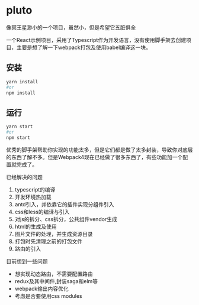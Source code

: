 # pluto
像冥王星渺小的一个项目，虽然小，但是希望它五脏俱全

一个React示例项目，采用了Typescript作为开发语言，没有使用脚手架去创建项目，主要是想了解一下webpack打包及使用babel编译这一块。

## 安装
```bash
yarn install
#or
npm install
```

## 运行
```bash
yarn start
#or
npm start
```
优秀的脚手架帮助你实现的功能太多，但是它们都是做了太多封装，导致你对底层的东西了解不多。但是Webpack4现在已经做了很多东西了，有些功能加一个配置就完成了。

已经解决的问题
<ol>
    <li>typescript的编译</li>
    <li>开发环境热加载</li>
    <li>antd引入，并依靠它的插件实现分组件引入</li>
    <li>css和less的编译与引入</li>
    <li>对js的拆分、css拆分，公共组件vendor生成</li>
    <li>html的生成及使用</li>
    <li>图片文件的处理，并生成资源目录</li>
    <li>打包时先清理之前的打包文件</li>
    <li>路由的引入</li>
</ol>
目前想到一些问题
<ul>
    <li>想实现动态路由，不需要配置路由</li>
    <li>redux及其中间件,封装saga和elm等</li>   
    <li>webpack输出内容优化</li>
    <li>考虑是否要使用css modules</li>
</ul>
